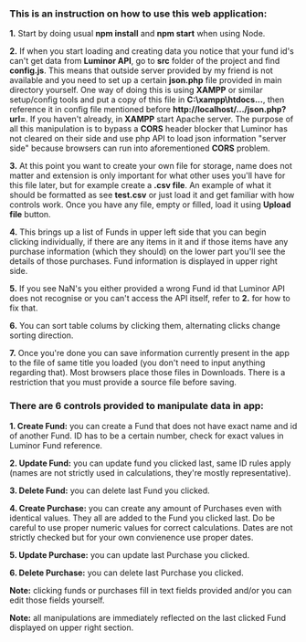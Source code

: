 
### This is an instruction on how to use this web application:


**1.** Start by doing usual **npm install** and **npm start** when using Node.

**2.** If when you start loading and creating data you notice that your fund id's can't get data from **Luminor API**, go to **src** folder of the project and find **config.js**. This means that outside server provided by my friend is not available and you need to set up a certain **json.php** file provided in main directory yourself. One way of doing this is using **XAMPP** or similar setup/config tools and put a copy of this file in **C:\xampp\htdocs\...**, then reference it in config file mentioned before **http://localhost/.../json.php?url=**. If you haven't already, in **XAMPP** start Apache server. The purpose of all this manipulation is to bypass a **CORS** header blocker that Luminor has not cleared on their side and use php API to load json information "server side" because browsers can run into aforementioned **CORS** problem.

**3.** At this point you want to create your own file for storage, name does not matter and extension is only important for what other uses you'll have for this file later, but for example create a **.csv file**. An example of what it should be formatted as see **test.csv** or just load it and get familiar with how controls work. Once you have any file, empty or filled, load it using **Upload file** button.

**4.** This brings up a list of Funds in upper left side that you can begin clicking individually, if there are any items in it and if those items have any purchase information (which they should) on the lower part you'll see the details of those purchases. Fund information is displayed in upper right side.

**5.** If you see NaN's you either provided a wrong Fund id that Luminor API does not recognise or you can't access the API itself, refer to **2.** for how to fix that.

**6.** You can sort table colums by clicking them, alternating clicks change sorting direction.

**7.** Once you're done you can save information currently present in the app to the file of same title you loaded (you don't need to input anything regarding that). Most browsers place those files in Downloads. There is a restriction that you must provide a source file before saving.


### There are 6 controls provided to manipulate data in app:


**1. Create Fund:** you can create a Fund that does not have exact name and id of another Fund. ID has to be a certain number, check for exact values in Luminor Fund reference.

**2. Update Fund:** you can update fund you clicked last, same ID rules apply (names are not strictly used in calculations, they're mostly representative).

**3. Delete Fund:** you can delete last Fund you clicked.

**4. Create Purchase:** you can create any amount of Purchases even with identical values. They all are added to the Fund you clicked last. Do be careful to use proper numeric values for correct calculations. Dates are not strictly checked but for your own convienence use proper dates.

**5. Update Purchase:** you can update last Purchase you clicked.

**6. Delete Purchase:** you can delete last Purchase you clicked.



**Note:** clicking funds or purchases fill in text fields provided and/or you can edit those fields yourself.

**Note:** all manipulations are immediately reflected on the last clicked Fund displayed on upper right section.
